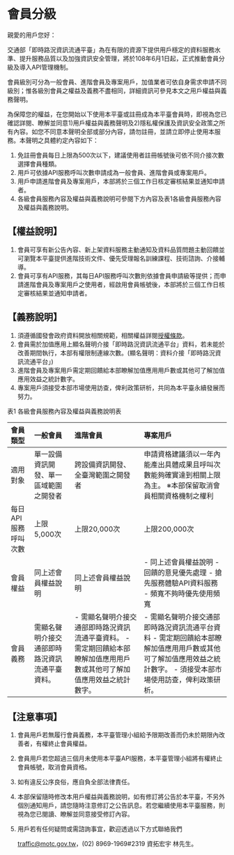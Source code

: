 # 會員分級

親愛的用戶您好：

交通部「即時路況資訊流通平臺」為在有限的資源下提供用戶穩定的資料服務水準、提升服務品質以及加強資訊安全管理，將於108年6月1日起，正式推動會員分級及導入API管理機制。

會員級別可分為一般會員、進階會員及專案用戶，加值業者可依自身需求申請不同級別；惟各級別會員之權益及義務不盡相同，詳細資訊可參見本文之用戶權益與義務聲明。

為保障您的權益，在您開始以下使用本平臺或註冊成為本平臺會員時，即視為您已確認詳閱、瞭解並同意1\)用戶權益與義務聲明及2\)隱私權保護及資訊安全政策之所有內容。如您不同意本聲明全部或部分內容，請勿註冊，並請立即停止使用本服務。本聲明之具體約定內容如下：

1. 免註冊會員每日上限為500次以下，建議使用者註冊帳號後可依不同介接次數選擇會員種類。
2. 用戶可依據API服務呼叫次數申請成為一般會員、進階會員或專案用戶。
3. 用戶申請進階會員及專案用戶，本部將於三個工作日核定審核結果並通知申請者。
4. 各級會員服務內容及權益與義務說明可參閱下方內容及表1各級會員服務內容及權益與義務說明。

## 【權益說明】

1. 會員可享有新公告內容、新上架資料服務主動通知及資料品質問題主動回饋並可瀏覽本平臺提供進階技術文件、優先受理報名訓練課程、技術諮詢、介接輔導。
2. 會員可享有API服務，其每日API服務呼叫次數則依據會員申請級等提供；而申請進階會員及專案用戶之使用者，經啟用會員帳號後，本部將於三個工作日核定審核結果並通知申請者。

## 【義務說明】

1. 須遵循國發會政府資料開放相關規範，相關權益詳閱[授權條款](https://traffic.transportdata.tw/Terms)。
2. 會員需於加值應用上顯名聲明介接「即時路況資訊流通平台」資料，若未能於改善期間執行，本部有權限制連線次數。\(顯名聲明：資料介接「即時路況資訊流通平台」\)
3. 進階會員及專案用戶需定期回饋給本部瞭解加值應用用戶數或其他可了解加值應用效益之統計數字。
4. 專案用戶須接受本部市場使用訪查，俾利政策研析，共同為本平臺永續發展而努力。

表1 各級會員服務內容及權益與義務說明表

| 會員類型 | 一般會員 | 進階會員 | 專案用戶 |
| :--- | :--- | :--- | :--- |
| 適用對象 | 單一設備資訊開發、單一區域範圍之開發者 | 跨設備資訊開發、全臺灣範圍之開發者 | 申請資格建議須以一年內能產出具體成果且呼叫次數能夠確實達到相關上限為主。 ※本部保留取消會員相關資格機制之權利  |
| 每日API服務呼叫次數 | 上限5,000次 | 上限20,000次 | 上限200,000次 |
| 會員權益 | 同上述會員權益說明 | 同上述會員權益說明 |  - 同上述會員權益說明  - 回饋的意見優先處理  - 搶先服務體驗API資料服務  - 頻寬不夠時優先使用頻寬 |
| 會員義務 | 需顯名聲明介接交通部即時路況資訊流通平臺資料。 | - 需顯名聲明介接交通部即時路況資訊流通平臺資料。  - 需定期回饋給本部瞭解加值應用用戶數或其他可了解加值應用效益之統計數字。 | - 需顯名聲明介接交通部即時路況資訊流通平台資料   - 需定期回饋給本部瞭解加值應用用戶數或其他可了解加值應用效益之統計數字。 - 須接受本部市場使用訪查，俾利政策研析。 |

## 【注意事項】

1. 會員用戶若無履行會員義務，本平臺管理小組給予限期改善而仍未於期限內改善者，有權終止會員權益。
2. 會員用戶若您超過三個月未使用本平臺API服務，本平臺管理小組將有權終止會員帳號，取消會員資格。
3. 如有違反公序良俗，應自負全部法律責任。
4. 本部保留隨時修改本用戶權益與義務說明，如有修訂將公告於本平臺，不另外個別通知用戶，請您隨時注意修訂之公告訊息。若您繼續使用本平臺服務，則視為您已閱讀、瞭解並同意接受修訂內容。
5. 用戶若有任何疑問或需諮詢事宜，歡迎透過以下方式聯絡我們

   traffic@motc.gov.tw，\(02\) 8969-1969\#2319 資拓宏宇 林先生。

